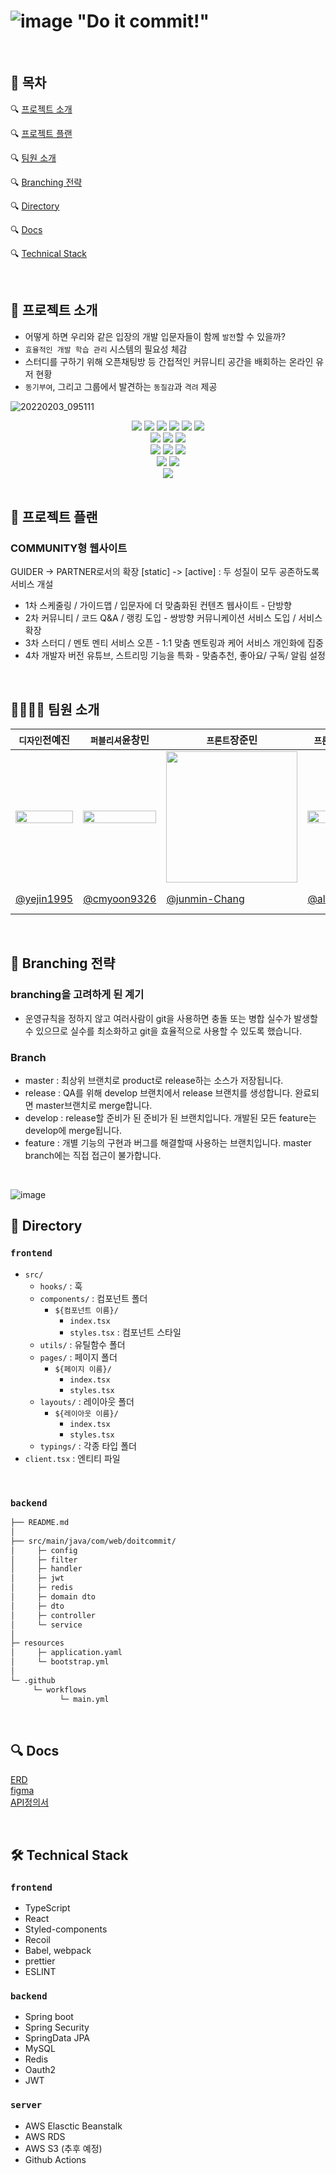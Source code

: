 # ![image](https://user-images.githubusercontent.com/69441691/152728525-2b47ef81-2665-4c74-be85-393dd31ed254.png) "Do it commit!"

<br/> 

## 🚩 목차
🔍 [프로젝트 소개](https://github.com/Do-it-Comm-it/DoitCommit-back-jpa/blob/master/README.md#-%ED%94%84%EB%A1%9C%EC%A0%9D%ED%8A%B8-%EC%86%8C%EA%B0%9C)   
   
🔍 [프로젝트 플랜](https://github.com/Do-it-Comm-it/DoitCommit-back-jpa/blob/master/README.md#-%ED%94%84%EB%A1%9C%EC%A0%9D%ED%8A%B8-%ED%94%8C%EB%9E%9C)  
   
🔍 [팀원 소개](https://github.com/Do-it-Comm-it/DoitCommit-back-jpa/blob/master/README.md#-%ED%8C%80%EC%9B%90-%EC%86%8C%EA%B0%9C)   
   
🔍 [Branching 전략](https://github.com/Do-it-Comm-it/DoitCommit-back-jpa/blob/master/README.md#-branching-%EC%A0%84%EB%9E%B5) 
    
🔍 [Directory](https://github.com/Do-it-Comm-it/DoitCommit-back-jpa/blob/master/README.md#-directory)   
   
🔍 [Docs](https://github.com/Do-it-Comm-it/DoitCommit-back-jpa/blob/master/README.md#-%EC%82%B0%EC%B6%9C%EB%AC%BC)   
   
🔍 [Technical Stack](https://github.com/Do-it-Comm-it/DoitCommit-back-jpa/blob/master/README.md#-technical-stack)   


<br/> 

## 📖 프로젝트 소개   
   
* 어떻게 하면 우리와 같은 입장의 개발 입문자들이 함께 `발전`할 수 있을까?
* `효율적인 개발 학습 관리` 시스템의 필요성 체감
* 스터디를 구하기 위해 오픈채팅방 등 간접적인 커뮤니티 공간을 배회하는 온라인 유저 현황
* `동기부여`, 그리고 그룹에서 발견하는 `동질감`과 `격려` 제공                           

![20220203_095111](https://user-images.githubusercontent.com/69441691/152262758-53e428ca-310f-4ec1-8f67-b34c767637da.png)  
<div align=center> 
   <img src="https://img.shields.io/badge/react-61DAFB?style=for-the-badge&logo=React&logoColor=white">
   <img src="https://img.shields.io/badge/TypeScript-3178C6?style=for-the-badge&logo=TypeScript&logoColor=white">
   <img src="https://img.shields.io/badge/styled-components-DB7093?style=for-the-badge&logo=styledcomponents&logoColor=white">
   <img src="https://img.shields.io/badge/Prettier-F7B93E?style=for-the-badge&logo=Prettier&logoColor=white">
   <img src="https://img.shields.io/badge/Babel-F9DC3E?style=for-the-badge&logo=Babel&logoColor=white">
   <img src="https://img.shields.io/badge/Webpack-8DD6F9?style=for-the-badge&logo=Webpack&logoColor=white"></br>   
   <img src="https://img.shields.io/badge/java-007396?style=for-the-badge&logo=java&logoColor=white">
   <img src="https://img.shields.io/badge/springboot-6DB33F?style=for-the-badge&logo=springboot&logoColor=white">
   <img src="https://img.shields.io/badge/SpringSecurity-6DB33F?style=for-the-badge&logo=SpringSecurity&logoColor=white"></br>   
   <img src="https://img.shields.io/badge/mysql-4479A1?style=for-the-badge&logo=mysql&logoColor=white">
   <img src="https://img.shields.io/badge/redis-DC382D?style=for-the-badge&logo=Redis&logoColor=white">  
   <img src="https://img.shields.io/badge/amazonaws-232F3E?style=for-the-badge&logo=amazonaws&logoColor=white"></br>   
   <img src="https://img.shields.io/badge/git-F05032?style=for-the-badge&logo=git&logoColor=white">
   <img src="https://img.shields.io/badge/github-181717?style=for-the-badge&logo=github&logoColor=white"></br>   
   <img src="https://img.shields.io/badge/figma-%23F24E1E.svg?style=for-the-badge&logo=figma&logoColor=white">
</div>

<br/> 

## 📌 프로젝트 플랜   

### COMMUNITY형 웹사이트

GUIDER -> PARTNER로서의 확장
[static] -> [active] : 두 성질이 모두 공존하도록 서비스 개설

* 1차 스케줄링 / 가이드맵 / 입문자에 더 맞춤화된 컨텐츠 웹사이트 - 단방향
* 2차 커뮤니티 / 코드 Q&A / 랭킹 도입 - 쌍방향 커뮤니케이션 서비스 도입 / 서비스 확장
* 3차 스터디 / 멘토 멘티 서비스 오픈 - 1:1 맞춤 멘토링과 케어 서비스 개인화에 집중
* 4차 개발자 버전 유튜브, 스트리밍 기능을 특화 - 맞춤추천, 좋아요/ 구독/ 알림 설정

<br/> 

## 👨‍👩‍👧‍👧 팀원 소개   
| `디자인`전예진 | `퍼블리셔`윤창민 | `프론트`장준민 | `프론트`안효진 | `백엔드`박수진 | `백엔드`이형우 |
|------|------|------|------|------|------|
| <img style="width:100%" src = "https://user-images.githubusercontent.com/69441691/152450115-22a2c0fa-a871-4441-b578-03f8d4c7b4bd.png"> | <img style="width:100%" src = "https://user-images.githubusercontent.com/69441691/152449930-aa2d96ac-26e0-41a7-a648-725fb6bec9f5.png"> | <img style="width:210px" src = "https://user-images.githubusercontent.com/69441691/152450064-159fa53f-5bae-410c-90c9-f16627f2ab46.png"> | <img style="width:100%" src = "https://user-images.githubusercontent.com/69441691/152449984-19a84236-a76b-42f4-80ec-bcb17989e953.png"> | <img style="width:100%" src = "https://user-images.githubusercontent.com/69441691/152450125-2bc07b90-09d1-4d3b-aa2b-ef6f5d3cf65a.png"> | <img style="width:100%" src = "https://user-images.githubusercontent.com/69441691/152450217-870ad531-a9c7-4c45-8e8d-ae7b1266e167.png"> |
| [@yejin1995](https://github.com/yejin1995) | [@cmyoon9326](https://github.com/cmyoon9326) | [@junmin-Chang](https://github.com/junmin-Chang) | [@alexrider94](https://github.com/alexrider94) | [@corazon4815](https://github.com/corazon4815) | [@hyeongwoo-LEE](https://github.com/hyeongwoo-LEE)  |
 
 <br/> 
 
 ## 🌿 Branching 전략 
 ### branching을 고려하게 된 계기
 - 운영규칙을 정하지 않고 여러사람이 git을 사용하면 충돌 또는 병합 실수가 발생할 수 있으므로 실수를 최소화하고 git을 효율적으로 사용할 수 있도록 했습니다.
 
 ### Branch 
 - master : 최상위 브랜치로 product로 release하는 소스가 저장됩니다.
 - release : QA를 위해 develop 브랜치에서 release 브랜치를 생성합니다. 완료되면 master브랜치로 merge합니다.
 - develop : release할 준비가 된 준비가 된 브랜치입니다. 개발된 모든 feature는 develop에 merge됩니다.
 - feature : 개별 기능의 구현과 버그를 해결할때 사용하는 브랜치입니다. master branch에는 직접 접근이 불가합니다.
 
 <br/>
 
 ![image](https://user-images.githubusercontent.com/69441691/152711253-348c902b-2058-4b5b-93cf-59eb8d92823f.png)
 
 
 ## 📁 Directory 
### `frontend`
- `src/`
  - `hooks/` : 훅
  - `components/` : 컴포넌트 폴더
    - `${컴포넌트 이름}/`
      - `index.tsx`
      - `styles.tsx` : 컴포넌트 스타일
  - `utils/` : 유틸함수 폴더
  - `pages/` : 페이지 폴더
    - `${페이지 이름}/`
      - `index.tsx`
      - `styles.tsx`
  - `layouts/` : 레이아웃 폴더
    - `${레이아웃 이름}/`
      - `index.tsx`
      - `styles.tsx`
  - `typings/` : 각종 타입 폴더
- `client.tsx` : 엔티티 파일

</br>
 
### `backend`
 ```sh
├── README.md         
│
├── src/main/java/com/web/doitcommit/              
│     ├─ config
│     ├─ filter
│     ├─ handler
│     ├─ jwt
│     ├─ redis
│     ├─ domain dto
│     ├─ dto
│     ├─ controller
│     └─ service   
│ 
├─ resources
│     ├─ application.yaml
│     └─ bootstrap.yml
│ 
└─ .github
      └─ workflows
            └─ main.yml
 
```

</br>

## 🔍 Docs 
[ERD](https://www.erdcloud.com/d/RJ5M89o9BiSbT9DnW) <br/>
[figma](https://www.erdcloud.com/d/RJ5M89o9BiSbT9DnW) <br/>
[API정의서](http://localhost:5000/swagger-ui.html)

</br>

## 🛠 Technical Stack

### `frontend`
- TypeScript
- React
- Styled-components
- Recoil
- Babel, webpack
- prettier
- ESLINT

### `backend`
- Spring boot
- Spring Security
- SpringData JPA
- MySQL
- Redis
- Oauth2
- JWT

### `server`
- AWS Elasctic Beanstalk
- AWS RDS
- AWS S3 (추후 예정)
- Github Actions

